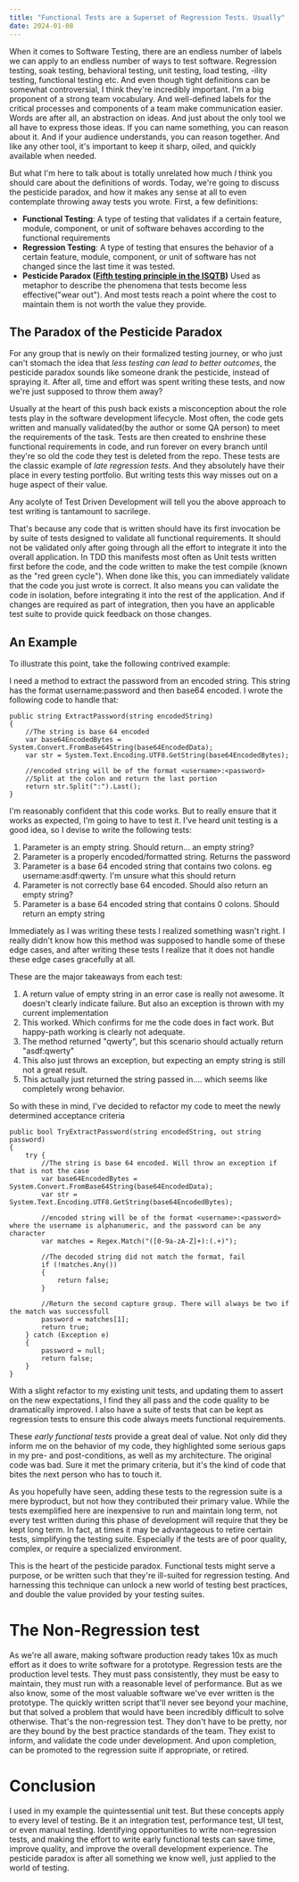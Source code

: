 ```yaml
---
title: "Functional Tests are a Superset of Regression Tests. Usually"
date: 2024-01-08
---
```


When it comes to Software Testing, there are an endless number of labels we can apply to an endless number of ways to test software. 
Regression testing, soak testing, behavioral testing, unit testing, load testing, -ility testing,
functional testing etc. And even though tight definitions can be somewhat controversial, I think they're incredibly important. 
I'm a big proponent of a strong team vocabulary. And well-defined labels for the critical processes and components of a team make communication easier. 
Words are after all, an abstraction on ideas. And just about the only tool we all have to express those ideas. If you can name something, you can reason about it. 
And if your audience understands, you can reason together. And like any other tool, it's important to keep it sharp, oiled, and quickly available when needed. 

But what I'm here to talk about is totally unrelated how much _I_ think you should care about the definitions of words. Today, we're going to discuss the pesticide 
paradox, and how it makes any sense at all to even contemplate throwing away tests you wrote. First, a few definitions:

* **Functional Testing**: A type of testing that validates if a certain feature, module, component, or unit of software behaves according to the functional requirements
* **Regression Testing**: A type of testing that ensures the behavior of a certain feature, module, component, or unit of software has not changed since the last time it was tested. 
* **Pesticide Paradox ([Fifth testing principle in the ISQTB](https://istqb-main-web-prod.s3.amazonaws.com/media/documents/ISTQB_CTFL_Syllabus-v4.0.pdf))** Used as metaphor to describe the phenomena that tests become less effective("wear out"). And most tests reach a point where the cost to maintain them is not worth the value they provide. 

## The Paradox of the Pesticide Paradox
For any group that is newly on their formalized testing journey, or who just can't stomach the idea that _less testing can lead to better outcomes_,
the pesticide paradox sounds like someone drank the pesticide, instead of spraying it. After all, time and effort was spent writing these tests, and now we're just supposed to throw them away? 

Usually at the heart of this push back exists a misconception about the role tests play in the software development lifecycle. Most often, the code gets written 
and manually validated(by the author or some QA person) to meet the requirements of the task. Tests are then created to enshrine these functional requirements in code, and run forever on every branch until 
they're so old the code they test is deleted from the repo. These tests are the classic example of _late regression tests_. And they absolutely have their place 
in every testing portfolio. But writing tests this way misses out on a huge aspect of their value.

Any acolyte of Test Driven Development will tell you the above approach to test writing is tantamount to sacrilege. 

That's because any code that is written should have its first invocation be by suite of tests designed to validate all functional requirements. It should not be validated only after going through
all the effort to integrate it into the overall application. In TDD this manifests most often as Unit tests written first before the code, 
and the code written to make the test compile (known as the "red green cycle"). When done like this, you can immediately validate that the code you just wrote is correct. It also means you can validate 
the code in isolation, before integrating it into the rest of the application. And if changes are required as part of integration, then you have an applicable test suite to provide quick
feedback on those changes. 

## An Example
To illustrate this point, take the following contrived example:

I need a method to extract the password from an encoded string. This string has the format username:password and then base64 encoded.
I wrote the following code to handle that:

```ASP.NET (C#)
public string ExtractPassword(string encodedString)
{
    //The string is base 64 encoded
    var base64EncodedBytes = System.Convert.FromBase64String(base64EncodedData);
    var str = System.Text.Encoding.UTF8.GetString(base64EncodedBytes);
    
    //encoded string will be of the format <username>:<password>
    //Split at the colon and return the last portion
    return str.Split(":").Last();
}
```

I'm reasonably confident that this code works. But to really ensure that it works as expected, I'm going to have to test it. I've heard unit testing is a good idea, 
so I devise to write the following tests:

1. Parameter is an empty string. Should return... an empty string?
1. Parameter is a properly encoded/formatted string. Returns the password
1. Parameter is a base 64 encoded string that contains two colons. eg username:asdf:qwerty. I'm unsure what this should return
1. Parameter is not correctly base 64 encoded. Should also return an empty string?
1. Parameter is a base 64 encoded string that contains 0 colons. Should return an empty string 

Immediately as I was writing these tests I realized something wasn't right. I really didn't know how this method was supposed to handle some of these edge cases,
and after writing these tests I realize that it does not handle these edge cases gracefully at all. 

These are the major takeaways from each test:

1. A return value of empty string in an error case is really not awesome. It doesn't clearly indicate failure. But also an exception is thrown with my current implementation
2. This worked. Which confirms for me the code does in fact work. But happy-path working is clearly not adequate. 
3. The method returned "qwerty", but this scenario should actually return "asdf:qwerty" 
4. This also just throws an exception, but expecting an empty string is still not a great result. 
5. This actually just returned the string passed in.... which seems like completely wrong behavior. 

So with these in mind, I've decided to refactor my code to meet the newly determined acceptance criteria

```ASP.NET (C#)
public bool TryExtractPassword(string encodedString, out string password)
{
    try {
        //The string is base 64 encoded. Will throw an exception if that is not the case
        var base64EncodedBytes = System.Convert.FromBase64String(base64EncodedData);
        var str = System.Text.Encoding.UTF8.GetString(base64EncodedBytes);
    
        //encoded string will be of the format <username>:<password> where the username is alphanumeric, and the password can be any character
        var matches = Regex.Match("([0-9a-zA-Z]+):(.+)");
        
        //The decoded string did not match the format, fail
        if (!matches.Any())
        {
            return false;
        }
        
        //Return the second capture group. There will always be two if the match was successfull 
        password = matches[1];
        return true;
    } catch (Exception e)
    {
        password = null;
        return false;
    }
}
```

With a slight refactor to my existing unit tests, and updating them to assert on the new expectations, I find they all pass and the code quality to 
be dramatically improved. I also have a suite of tests that can be kept as regression tests to ensure this code always meets functional requirements. 

These _early functional tests_ provide a great deal of value. Not only did they inform me on the behavior of my code, they highlighted some serious
gaps in my pre- and post-conditions, as well as my architecture. The original code was bad. Sure it met the primary criteria, but it's the kind of code that bites the next person who has to touch it. 

As you hopefully have seen, adding these tests to the regression suite is a mere byproduct, but not how they contributed their primary value. 
While the tests exemplified here are inexpensive to run and maintain long term, not every test written during this phase of development will require that they be kept long term. 
In fact, at times it may be advantageous to retire certain tests, simplifying the testing suite. Especially if the tests are of poor quality, complex, or require a specialized environment. 

This is the heart of the pesticide paradox. Functional tests might serve a purpose, or be written such that they're ill-suited for regression testing. 
And harnessing this technique can unlock a new world of testing best practices, and double the value provided by your testing suites. 

# The Non-Regression test

As we're all aware, making software production ready takes 10x as much effort as it does to write software for a prototype. 
Regression tests are the production level tests. They must pass consistently, they must be easy to maintain, they must run with a reasonable level of performance. 
But as we also know, some of the most valuable software we've ever written is the prototype. The quickly written script that'll never see beyond your machine, but that solved a problem 
that would have been incredibly difficult to solve otherwise. That's the non-regression test. They don't have to be pretty, nor are they bound by 
the best practice standards of the team. They exist to inform, and validate the code under development. And upon completion, can be promoted to the regression suite if appropriate, 
or retired. 

# Conclusion

I used in my example the quintessential unit test. But these concepts apply to every level of testing. Be it an integration test, performance test, UI test, or even manual testing. 
Identifying opportunities to write non-regression tests, and making the effort to write early functional tests can save time, improve quality, and 
improve the overall development experience. The pesticide paradox is after all something we know well, just applied to the world of testing.  


